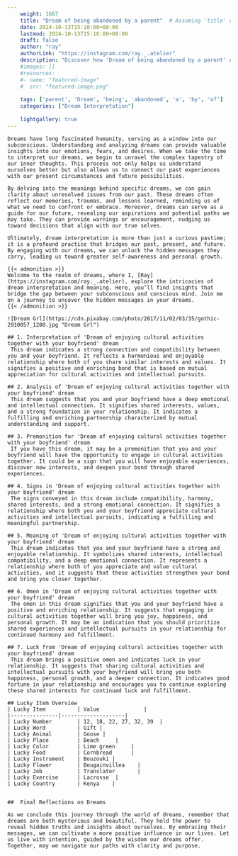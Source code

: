 ```yaml
---
    weight: 1667
    title: "Dream of being abandoned by a parent"  # Assuming 'title' column exists
    date: 2024-10-13T15:10:00+08:00
    lastmod: 2024-10-13T15:10:00+08:00
    draft: false
    author: "ray"
    authorLink: "https://instagram.com/ray._.atelier"
    description: "Discover how 'Dream of being abandoned by a parent' can interpret your future and uncover its significant meanings in your life."
    #images: []
    #resources:
    #- name: "featured-image"
    #  src: "featured-image.png"
    
    tags: ['parent', 'Dream', 'being', 'abandoned', 'a', 'by', 'of']
    categories: ["Dream Interpretation"]
    
    lightgallery: true
---
```

    
    Dreams have long fascinated humanity, serving as a window into our subconscious. Understanding and analyzing dreams can provide valuable insights into our emotions, fears, and desires. When we take the time to interpret our dreams, we begin to unravel the complex tapestry of our inner thoughts. This process not only helps us understand ourselves better but also allows us to connect our past experiences with our present circumstances and future possibilities.
    
    By delving into the meanings behind specific dreams, we can gain clarity about unresolved issues from our past. These dreams often reflect our memories, traumas, and lessons learned, reminding us of what we need to confront or embrace. Moreover, dreams can serve as a guide for our future, revealing our aspirations and potential paths we may take. They can provide warnings or encouragement, nudging us toward decisions that align with our true selves.
    
    Ultimately, dream interpretation is more than just a curious pastime; it is a profound practice that bridges our past, present, and future. By engaging with our dreams, we can unlock the hidden messages they carry, leading us toward greater self-awareness and personal growth.
    
    {{< admonition >}}
    Welcome to the realm of dreams, where I, [Ray](https://instagram.com/ray._.atelier), explore the intricacies of dream interpretation and meaning. Here, you’ll find insights that bridge the gap between your subconscious and conscious mind. Join me on a journey to uncover the hidden messages in your dreams.
    {{< /admonition >}}
    
    ![Dream Grl](https://cdn.pixabay.com/photo/2017/11/02/03/35/gothic-2910057_1280.jpg "Dream Grl")
    
    ## 1. Interpretation of 'Dream of enjoying cultural activities together with your boyfriend' dream
     This dream indicates a strong connection and compatibility between you and your boyfriend. It reflects a harmonious and enjoyable relationship where both of you share similar interests and values. It signifies a positive and enriching bond that is based on mutual appreciation for cultural activities and intellectual pursuits.
    
    ## 2. Analysis of 'Dream of enjoying cultural activities together with your boyfriend' dream
     This dream suggests that you and your boyfriend have a deep emotional and intellectual connection. It signifies shared interests, values, and a strong foundation in your relationship. It indicates a fulfilling and enriching partnership characterized by mutual understanding and support.
    
    ## 3. Premonition for 'Dream of enjoying cultural activities together with your boyfriend' dream
     If you have this dream, it may be a premonition that you and your boyfriend will have the opportunity to engage in cultural activities together. It could be a sign that you will have enjoyable experiences, discover new interests, and deepen your bond through shared experiences.
    
    ## 4. Signs in 'Dream of enjoying cultural activities together with your boyfriend' dream
     The signs conveyed in this dream include compatibility, harmony, shared interests, and a strong emotional connection. It signifies a relationship where both you and your boyfriend appreciate cultural activities and intellectual pursuits, indicating a fulfilling and meaningful partnership.
    
    ## 5. Meaning of 'Dream of enjoying cultural activities together with your boyfriend' dream
     This dream indicates that you and your boyfriend have a strong and enjoyable relationship. It symbolizes shared interests, intellectual compatibility, and a deep emotional connection. It represents a relationship where both of you appreciate and value cultural activities, and it suggests that these activities strengthen your bond and bring you closer together.
    
    ## 6. Omen in 'Dream of enjoying cultural activities together with your boyfriend' dream
     The omen in this dream signifies that you and your boyfriend have a positive and enriching relationship. It suggests that engaging in cultural activities together will bring you joy, happiness, and personal growth. It may be an indication that you should prioritize shared experiences and intellectual pursuits in your relationship for continued harmony and fulfillment.
    
    ## 7. Luck from 'Dream of enjoying cultural activities together with your boyfriend' dream
     This dream brings a positive omen and indicates luck in your relationship. It suggests that sharing cultural activities and intellectual pursuits with your boyfriend will bring you both happiness, personal growth, and a deeper connection. It indicates good fortune in your relationship and encourages you to continue exploring these shared interests for continued luck and fulfillment.
    
    ## Lucky Item Overview
    | Lucky Item          | Value              |
    |---------------|--------------------|
    | Lucky Number        | 12, 18, 22, 27, 32, 39  |
    | Lucky Word          | Gift |
    | Lucky Animal        | Goose |
    | Lucky Place         | Beach     |
    | Lucky Color         | Lime green     |
    | Lucky Food          | Cornbread      |
    | Lucky Instrument    | Bouzouki |
    | Lucky Flower        | Bougainvillea    |
    | Lucky Job           | Translator       |
    | Lucky Exercise      | Lacrosse  |
    | Lucky Country       | Kenya    |
    
    
    ##  Final Reflections on Dreams
    
    As we conclude this journey through the world of dreams, remember that dreams are both mysterious and beautiful. They hold the power to reveal hidden truths and insights about ourselves. By embracing their messages, we can cultivate a more positive influence in our lives. Let us live with intention, guided by the wisdom our dreams offer. Together, may we navigate our paths with clarity and purpose.
    